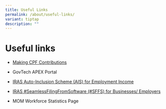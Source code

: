 ```yaml
---
title: Useful Links
permalink: /about/useful-links/
variant: tiptap
description: ""
---
```

<h1>Useful links</h1>
<ul data-tight="true" class="tight">
<li>
<p><a href="https://www.cpf.gov.sg/employer/making-cpf-contributions?cid=ms:wp:ospmicrositelaunch:na:usefl" rel="noopener noreferrer nofollow" target="_blank">Making CPF Contributions</a>
</p>
</li>
<li>
<p>GovTech APEX Portal</p>
</li>
<li>
<p><a href="https://www.iras.gov.sg/taxes/individual-income-tax/employers/auto-inclusion-scheme-(ais)-for-employment-income/submit-employment-income-records/" rel="noopener noreferrer nofollow" target="_blank">IRAS Auto-Inclusion Scheme (AIS) for Employment Income</a>
</p>
</li>
<li>
<p><a href="https://www.iras.gov.sg/digital-collaboration/for-businesses-employers" rel="noopener noreferrer nofollow" target="_blank">IRAS #SeamlessFilingFromSoftware (#SFFS) for Businesses/ Employers</a>
</p>
</li>
<li>
<p>MOM Workforce Statistics Page</p>
</li>
</ul>
<p></p>